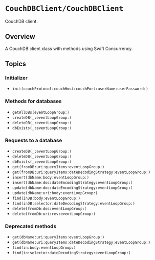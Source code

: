 # ``CouchDBClient/CouchDBClient``

CouchDB client.

## Overview

A CouchDB client class with methods using Swift Concurrency.

## Topics

### Initializer
- ``init(couchProtocol:couchHost:couchPort:userName:userPassword:)``

### Methods for databases
- ``getAllDBs(eventLoopGroup:)``
- ``createDB(_:eventLoopGroup:)``
- ``deleteDB(_:eventLoopGroup:)``
- ``dbExists(_:eventLoopGroup:)``

### Requests to a database
- ``createDB(_:eventLoopGroup:)``
- ``deleteDB(_:eventLoopGroup:)``
- ``dbExists(_:eventLoopGroup:)``
- ``get(fromDB:uri:queryItems:eventLoopGroup:)``
- ``get(fromDB:uri:queryItems:dateDecodingStrategy:eventLoopGroup:)``
- ``insert(dbName:body:eventLoopGroup:)``
- ``insert(dbName:doc:dateEncodingStrategy:eventLoopGroup:)``
- ``update(dbName:doc:dateEncodingStrategy:eventLoopGroup:)``
- ``update(dbName:uri:body:eventLoopGroup:)``
- ``find(inDB:body:eventLoopGroup:)``
- ``find(inDB:selector:dateDecodingStrategy:eventLoopGroup:)``
- ``delete(fromDb:doc:eventLoopGroup:)``
- ``delete(fromDb:uri:rev:eventLoopGroup:)``

### Deprecated methods
- ``get(dbName:uri:queryItems:eventLoopGroup:)``
- ``get(dbName:uri:queryItems:dateDecodingStrategy:eventLoopGroup:)``
- ``find(in:body:eventLoopGroup:)``
- ``find(in:selector:dateDecodingStrategy:eventLoopGroup:)``
